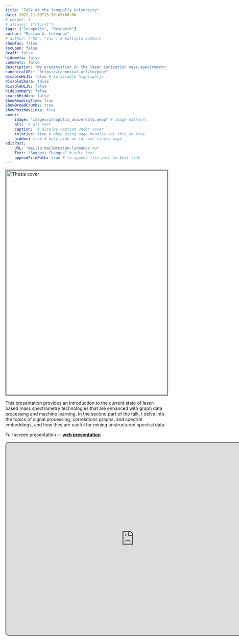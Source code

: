 ```yaml
---
title: "Talk at the Innopolis University"
date: 2022-11-09T15:30:03+00:00
# weight: 1
# aliases: ["/first"]
tags: ["Innopolis", "Research"]
author: "Rustam A. Lukmanov"
# author: ["Me", "You"] # multiple authors
showToc: false
TocOpen: false
draft: false
hidemeta: false
comments: false
description: "My presentation on the laser ionization mass-spectrometry and spectral embeddings"
canonicalURL: "https://canonical.url/to/page"
disableHLJS: false # to disable highlightjs
disableShare: false
disableHLJS: false
hideSummary: false
searchHidden: false
ShowReadingTime: true
ShowBreadCrumbs: true
ShowPostNavLinks: true
cover:
    image: "images/innopolis_university.webp" # image path/url
    alt:  # alt text
    caption:  # display caption under cover
    relative: true # when using page bundles set this to true
    hidden: true # only hide on current single page
editPost:
    URL: "mailto:mail@rustam-lukmanov.ru"
    Text: "Suggest Changes" # edit text
    appendFilePath: true # to append file path to Edit link
---
```


<a ><img src='/images/innopolis_university.webp' alt='Thesis cover' width='700'  padding ='50' align='middle' style="border:3px solid grey"></a>

This presentation provides an introduction to the current state of laser-based mass spectrometry technologies that are enhanced with graph data processing and machine learning. In the second part of the talk, I delve into the topics of signal processing, correlations graphs, and spectral embeddings, and how they are useful for mining unstructured spectral data.

Full screen presentation -- [**web presentation**](https://griac.netlify.app/#/hello)

<iframe src="https://griac.netlify.app" style="height:600px;width:800px; border-radius:10px;border:3px solid grey;" title="Iframe Example"></iframe>

